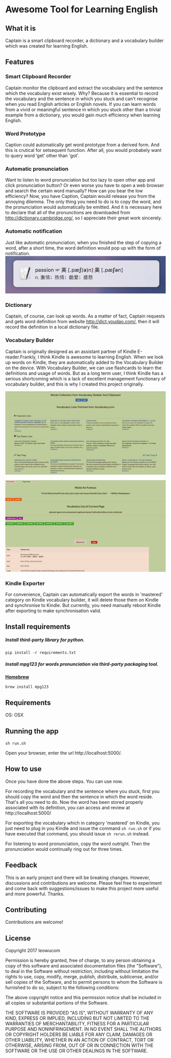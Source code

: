 # Awesome Tool for Learning English

## What it is

Captain is a smart clipboard recorder, a dictionary and a vocabulary builder which was created for learning English.

## Features

### Smart Clipboard Recorder

Captain monitor the clipboard and extract the vocabulary and the sentence which the vocabulary exist wisely. Why? Because it is essential to record the vocabulary and the sentence in which you stuck and can't recognise when you read English articles or English novels. If you can learn words from a vivid or meaningful sentence in which you stuck other than a trivial example from a dictionary, you would gain much efficiency when learning English.

### Word Prototype

Caption could automatically get word prototype from a derived form. And this is crutical for setsequent function. After all, you would probabely want to query word ‘get’ other than 'got'.  

### Automatic pronunciation

Want to listen to word pronunciation but too lazy to open other app and click pronunciation button? Or even worse you have to open a web browser and search the certain word manually? How can you bear the low efficiency? Now, you have Caption,  Captain would release you from the annoying dilemma. The only thing you need to do is to copy the word, and the pronunciation would automatically be emitted. And it is necessary here to declare that all of the pronunctions are downloaded from http://dictionary.cambridge.org/, so I appreciate their great work sincerely.

### Automatic notification

Just like automatic pronunciation, when you finished the step of copying a word, after a short time, the word definition would pop up with the form of notification.![](src/learn_english/asset/images/screenshot1.png)

### Dictionary

Captain, of course, can look up words. As a matter of fact, Captain requests and gets word definition from website http://dict.youdao.com/, then it will record the definition in a local dictionary file.

### Vocabulary Builder

Captain is originally designed as an assistant partner of Kindle E-reader.Frankly, I think Kindle is awesome to learning English. When we look up words on Kindle, they are automatically added to the Vocabulary Builder on the device. With Vocabulary Builder, we can use flashcards to learn the definitions and usage of words. But as a long term user, I think Kindle has a serious shortcoming which is a lack of excellent management functionary of vocabulary builder, and this is why I created this project originally.

![](src/learn_english/asset/images/Screen1.png)

![](src/learn_english/asset/images/Screen2.png)

### Kindle Exporter

For convenience, Captain can automatically export the words in 'mastered' category on Kindle vocabulary builder, it will delete those them on Kindle and synchronise to Kindle. But currently, you need manually reboot Kindle after exporting to make synchronisation valid.

## Install requirements

##### Install third-party library for python.

```
pip install -r requirements.txt
```

##### Install mpg123 for words pronunciation via third-party packaging tool.

[**Homebrew** ](http://brew.sh/)

```
brew install mpg123
```

## Requirements

OS: OSX

## Running the app

    sh run.sh

Open your browser, enter the url http://localhost:5000/. 

## How to use

Once you have done the above steps. You can use now.

For recording the vocabulary and the sentence where you stuck, first you should copy the word and then the sentence in which the word reside. That's all you need to do. Now the word has been stored properly associated with its definition, you can access and review at http://localhost:5000/

For exporting the vocabulary which in category 'mastered' on Kindle, you just need to plug in you Kindle and issue the command `sh run.sh` or if you have executed that command, you should issue `sh rerun.sh` instead.

For listening to word pronunciation, copy the word outright. Then the pronunciation would continually ring out for three times.

## Feedback

This is an early project and there will be breaking changes. However, discussions and contributions are welcome. Please feel free to experiment and come back with suggestions/issues to make this project more useful and more powerful. Thanks.

## Contributing

Contributions are welcome!

## License

Copyright 2017 leowucom

Permission is hereby granted, free of charge, to any person obtaining a copy of this software and associated documentation files (the "Software"), to deal in the Software without restriction, including without limitation the rights to use, copy, modify, merge, publish, distribute, sublicense, and/or sell copies of the Software, and to permit persons to whom the Software is furnished to do so, subject to the following conditions:

The above copyright notice and this permission notice shall be included in all copies or substantial portions of the Software.

THE SOFTWARE IS PROVIDED "AS IS", WITHOUT WARRANTY OF ANY KIND, EXPRESS OR IMPLIED, INCLUDING BUT NOT LIMITED TO THE WARRANTIES OF MERCHANTABILITY, FITNESS FOR A PARTICULAR PURPOSE AND NONINFRINGEMENT. IN NO EVENT SHALL THE AUTHORS OR COPYRIGHT HOLDERS BE LIABLE FOR ANY CLAIM, DAMAGES OR OTHER LIABILITY, WHETHER IN AN ACTION OF CONTRACT, TORT OR OTHERWISE, ARISING FROM, OUT OF OR IN CONNECTION WITH THE SOFTWARE OR THE USE OR OTHER DEALINGS IN THE SOFTWARE.



